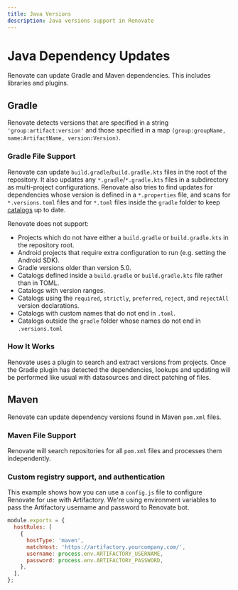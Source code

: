 ```yaml
---
title: Java Versions
description: Java versions support in Renovate
---
```


# Java Dependency Updates

Renovate can update Gradle and Maven dependencies.
This includes libraries and plugins.

## Gradle

Renovate detects versions that are specified in a string `'group:artifact:version'` and those specified in a map `(group:groupName, name:ArtifactName, version:Version)`.

### Gradle File Support

Renovate can update `build.gradle`/`build.gradle.kts` files in the root of the repository.
It also updates any `*.gradle`/`*.gradle.kts` files in a subdirectory as multi-project configurations.
Renovate also tries to find updates for dependencies whose version is defined in a `*.properties` file,
and scans for `*.versions.toml` files and for `*.toml` files inside the `gradle` folder
to keep [catalogs](https://docs.gradle.org/current/userguide/platforms.html) up to date.

Renovate does not support:

- Projects which do not have either a `build.gradle` or `build.gradle.kts` in the repository root.
- Android projects that require extra configuration to run (e.g. setting the Android SDK).
- Gradle versions older than version 5.0.
- Catalogs defined inside a `build.gradle` or `build.gradle.kts` file rather than in TOML.
- Catalogs with version ranges.
- Catalogs using the `required`, `strictly`, `preferred`, `reject`, and `rejectAll` version declarations.
- Catalogs with custom names that do not end in `.toml`.
- Catalogs outside the `gradle` folder whose names do not end in `.versions.toml`

### How It Works

Renovate uses a plugin to search and extract versions from projects.
Once the Gradle plugin has detected the dependencies, lookups and updating will be performed like usual with datasources and direct patching of files.

## Maven

Renovate can update dependency versions found in Maven `pom.xml` files.

### Maven File Support

Renovate will search repositories for all `pom.xml` files and processes them independently.

### Custom registry support, and authentication

This example shows how you can use a `config.js` file to configure Renovate for use with Artifactory.
We're using environment variables to pass the Artifactory username and password to Renovate bot.

```js
module.exports = {
  hostRules: [
    {
      hostType: 'maven',
      matchHost: 'https://artifactory.yourcompany.com/',
      username: process.env.ARTIFACTORY_USERNAME,
      password: process.env.ARTIFACTORY_PASSWORD,
    },
  ],
};
```
